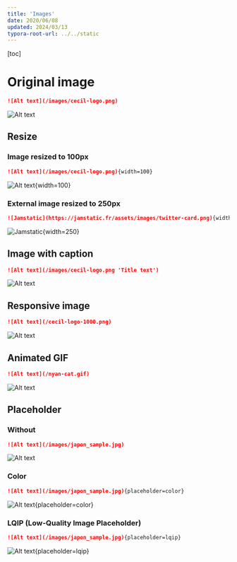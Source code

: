 ```yaml
---
title: 'Images'
date: 2020/06/08
updated: 2024/03/13
typora-root-url: ../../static
---
```

<!-- break -->
[toc]

# Original image

```markdown
![Alt text](/images/cecil-logo.png)
```

![Alt text](/images/cecil-logo.png)

## Resize

### Image resized to 100px

```markdown
![Alt text](/images/cecil-logo.png){width=100}
```

![Alt text](/images/cecil-logo.png){width=100}

### External image resized to 250px

```markdown
![Jamstatic](https://jamstatic.fr/assets/images/twitter-card.png){width=250}
```

![Jamstatic](https://jamstatic.fr/assets/images/twitter-card.png){width=250}

## Image with caption

```markdown
![Alt text](/images/cecil-logo.png 'Title text')
```

![Alt text](/images/cecil-logo.png 'Title text')

## Responsive image

```markdown
![Alt text](/cecil-logo-1000.png)
```

![Alt text](/cecil-logo-1000.png)

## Animated GIF

```markdown
![Alt text](/nyan-cat.gif)
```

![Alt text](/nyan-cat.gif)

## Placeholder

### Without

```markdown
![Alt text](/images/japon_sample.jpg)
```

![Alt text](/images/japon_sample.jpg)

### Color

```markdown
![Alt text](/images/japon_sample.jpg){placeholder=color}
```

![Alt text](/images/japon_sample.jpg){placeholder=color}

### LQIP (Low-Quality Image Placeholder)

```markdown
![Alt text](/images/japon_sample.jpg){placeholder=lqip}
```

![Alt text](/images/japon_sample.jpg){placeholder=lqip}
